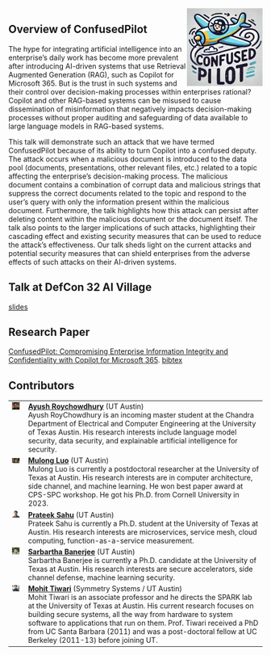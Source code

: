 <img src="logo.jpg" width=150 align=right>

## Overview of ConfusedPilot

The hype for integrating artificial intelligence into an enterprise’s daily work has become more prevalent after introducing AI-driven systems that use Retrieval Augmented Generation (RAG), such as Copilot for Microsoft 365. But is the trust in such systems and their control over decision-making processes within enterprises rational? Copilot and other RAG-based systems can be misused to cause dissemination of misinformation that negatively impacts decision-making processes without proper auditing and safeguarding of data available to large language models in RAG-based systems.

This talk will demonstrate such an attack that we have termed ConfusedPilot because of its ability to turn Copilot into a confused deputy. The attack occurs when a malicious document is introduced to the data pool (documents, presentations, other relevant files, etc.) related to a topic affecting the enterprise’s decision-making process. The malicious document contains a combination of corrupt data and malicious strings that suppress the correct documents related to the topic and respond to the user’s query with only the information present within the malicious document. Furthermore, the talk highlights how this attack can persist after deleting content within the malicious document or the document itself. The talk also points to the larger implications of such attacks, highlighting their cascading effect and existing security measures that can be used to reduce the attack’s effectiveness. Our talk sheds light on the current attacks and potential security measures that can shield enterprises from the adverse effects of such attacks on their AI-driven systems.

## Talk at DefCon 32 AI Village

[slides](ConfusedPilot.pdf)

## Research Paper

[ConfusedPilot: Compromising Enterprise Information Integrity and Confidentiality with Copilot for Microsoft 365](confused_pilot_arxiv.pdf).
[bibtex](citation.txt)

## Contributors

<table>
  <tr>
    <td style="vertical-align: top; text-align: left; padding-right: 10px;">
      <img src="imgs/ayush.png" width="100">
    </td>
    <td style="vertical-align: top; text-align: left;">
      <strong><a href="https://www.linkedin.com/in/ayushroyc/?trk=people-guest_people_search-card">Ayush Roychowdhury</a></strong> (UT Austin)<br/>
      Ayush RoyChowdhury is an incoming master student at the Chandra Department of Electrical and Computer Engineering at the University of Texas Austin. His research interests include language model security, data security, and explainable artificial intelligence for security.
    </td>
  </tr>
  <tr>
    <td style="vertical-align: top; text-align: left; padding-right: 10px;">
      <img src="imgs/mulong.jpeg" width="100">
    </td>
    <td style="vertical-align: top; text-align: left;">
      <strong><a href="https://mulongluo.me">Mulong Luo</a></strong> (UT Austin)<br/>
      Mulong Luo is currently a postdoctoral researcher at the University of Texas at Austin. His research interests are in computer architecture, side channel, and machine learning. He won best paper award at CPS-SPC workshop. He got his Ph.D. from Cornell University in 2023.
    </td>
  </tr>
  <tr>
    <td style="vertical-align: top; text-align: left; padding-right: 10px;">
      <img src="imgs/prateek.png" width="90">
    </td>
    <td style="vertical-align: top; text-align: left;">
      <strong><a href="https://prateeksahu.github.io">Prateek Sahu</a></strong> (UT Austin)<br/>
      Prateek Sahu is currently a Ph.D. student at the University of Texas at Austin. His research interests are microservices, service mesh, cloud computing, function-as-a-service measurement.
    </td>
  </tr>
  <tr>
    <td style="vertical-align: top; text-align: left; padding-right: 10px;">
      <img src="imgs/sarbartha.png" width="90">
    </td>
    <td style="vertical-align: top; text-align: left;">
      <strong><a href="https://sites.google.com/view/sarbartha/bio">Sarbartha Banerjee</a></strong> (UT Austin)<br/>
      Sarbartha Banerjee is currently a Ph.D. candidate at the University of Texas at Austin. His research interests are secure accelerators, side channel defense, machine learning security.
    </td>
  </tr>
  <tr>
    <td style="vertical-align: top; text-align: left; padding-right: 10px;">
      <img src="imgs/mohit.jpeg" width="100">
    </td>
    <td style="vertical-align: top; text-align: left;">
      <strong><a href="https://www.ece.utexas.edu/people/faculty/mohit-tiwari">Mohit Tiwari</a></strong> (Symmetry Systems / UT Austin)<br/>
      Mohit Tiwari is an associate professor and he directs the SPARK lab at the University of Texas at Austin. His current research focuses on building secure systems, all the way from hardware to system software to applications that run on them. Prof. Tiwari received a PhD from UC Santa Barbara (2011) and was a post-doctoral fellow at UC Berkeley (2011-13) before joining UT.
    </td>
  </tr>
</table>



